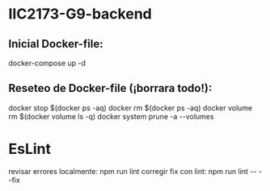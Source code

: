 # IIC2173-G9-backend

## Inicial Docker-file:
docker-compose up -d

## Reseteo de Docker-file (¡borrara todo!):
docker stop $(docker ps -aq)
docker rm $(docker ps -aq)
docker volume rm $(docker volume ls -q)
docker system prune -a --volumes

# EsLint
revisar errores localmente: npm run lint
corregir fix con lint: npm run lint -- --fix